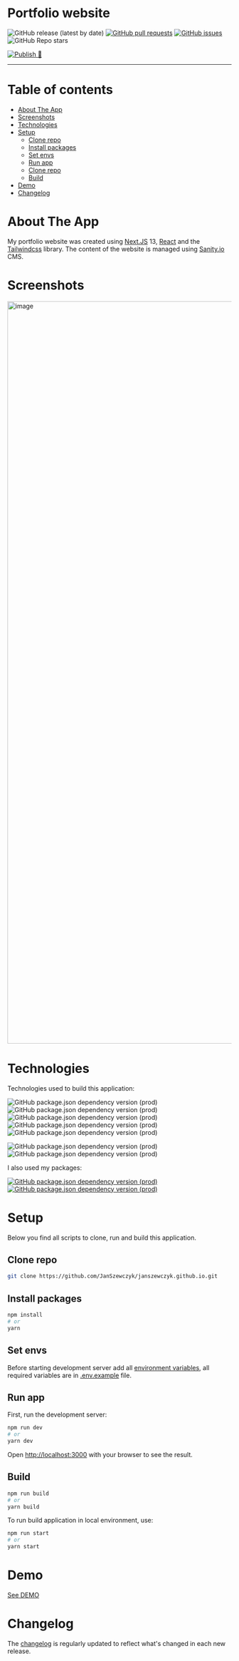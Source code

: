 # Portfolio website

![GitHub release (latest by date)](https://img.shields.io/github/v/release/JanSzewczyk/janszewczyk.github.io)
[![GitHub pull requests](https://img.shields.io/github/issues-pr/JanSzewczyk/janszewczyk.github.io)](https://github.com/JanSzewczyk/janszewczyk.github.io/pulls)
[![GitHub issues](https://img.shields.io/github/issues/JanSzewczyk/janszewczyk.github.io)](https://github.com/JanSzewczyk/janszewczyk.github.io/issues)
![GitHub Repo stars](https://img.shields.io/github/stars/JanSzewczyk/janszewczyk.github.io?style=social)

[![Publish 🚀](https://github.com/JanSzewczyk/janszewczyk.github.io/actions/workflows/publish.yml/badge.svg)](https://github.com/JanSzewczyk/janszewczyk.github.io/actions/workflows/publish.yml)

---

# Table of contents

- [About The App](#about-the-app)
- [Screenshots](#screenshots)
- [Technologies](#technologies)
- [Setup](#setup)
    - [Clone repo](#clone-repo)   
    - [Install packages](#install-packages)   
    - [Set envs](#set-envs)   
    - [Run app](#run-app)   
    - [Clone repo](#clone-repo)   
    - [Build](#build)   
- [Demo](#demo)
- [Changelog](#changelog)

# About The App

My portfolio website was created using [Next.JS](https://nextjs.org/) 13, [React](https://reactjs.org/) and the [Tailwindcss](https://tailwindcss.com/) library. The content of the website is managed using [Sanity.io](https://www.sanity.io/) CMS.

# Screenshots

<img width="1666" alt="image" src="https://user-images.githubusercontent.com/29024606/221841999-596a2322-df66-4338-89b8-48ff140e04a6.png">

# Technologies

Technologies used to build this application:

![GitHub package.json dependency version (prod)](https://img.shields.io/github/package-json/dependency-version/JanSzewczyk/janszewczyk.github.io/react)
![GitHub package.json dependency version (prod)](https://img.shields.io/github/package-json/dependency-version/JanSzewczyk/janszewczyk.github.io/next)
![GitHub package.json dependency version (prod)](https://img.shields.io/github/package-json/dependency-version/JanSzewczyk/janszewczyk.github.io/sanity)
![GitHub package.json dependency version (prod)](https://img.shields.io/github/package-json/dependency-version/JanSzewczyk/janszewczyk.github.io/next-sanity)
![GitHub package.json dependency version (prod)](https://img.shields.io/github/package-json/dependency-version/JanSzewczyk/janszewczyk.github.io/react-hook-form)

![GitHub package.json dependency version (prod)](https://img.shields.io/github/package-json/dependency-version/JanSzewczyk/janszewczyk.github.io/dev/typescript)
![GitHub package.json dependency version (prod)](https://img.shields.io/github/package-json/dependency-version/JanSzewczyk/janszewczyk.github.io/dev/tailwindcss)

I also used my packages: 

[![GitHub package.json dependency version (prod)](https://img.shields.io/github/package-json/dependency-version/JanSzewczyk/janszewczyk.github.io/@szum-tech/design-system)](https://www.npmjs.com/package/@szum-tech/design-system)
[![GitHub package.json dependency version (prod)](https://img.shields.io/github/package-json/dependency-version/JanSzewczyk/janszewczyk.github.io/dev/@szum-tech/semantic-release-preset)](https://www.npmjs.com/package/@szum-tech/semantic-release-preset)


# Setup

Below you find all scripts to clone, run and build this application.

## Clone repo

```bash
git clone https://github.com/JanSzewczyk/janszewczyk.github.io.git
```

## Install packages

```bash
npm install
# or
yarn
```

## Set envs

Before starting development server add all [environment variables](https://nextjs.org/docs/basic-features/environment-variables), all required variables are in [.env.example](https://github.com/JanSzewczyk/janszewczyk.github.io/blob/main/.env.example) file. 

## Run app

First, run the development server:

```bash
npm run dev
# or
yarn dev
``` 

Open [http://localhost:3000](http://localhost:3000) with your browser to see the result.

## Build 

```bash
npm run build 
# or 
yarn build
```

To run build application in local environment, use:

```bash
npm run start 
# or 
yarn start
```

# Demo

[See DEMO](https://janszewczyk.vercel.app)

# Changelog

The [changelog](https://github.com/JanSzewczyk/janszewczyk.github.io/blob/main/CHANGELOG.md) is regularly updated to reflect what's changed in each new release.
